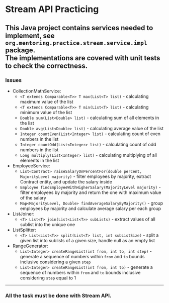 # Stream API Practicing
 
## This Java project contains services needed to implement, see `org.mentoring.practice.stream.service.impl` package. <br> The implementations are covered with unit tests to check the correctness.

### Issues
* CollectionMathService:
  - `<T extends Comparable<T>> T max(List<T> list)` - calculating maximum value of the list
  - `<T extends Comparable<T>> T min(List<T> list)` - calculating minimum value of the list
  - `Double sum(List<Double> list)` - calculating sum of all elements in the list
  - `Double avg(List<Double> list)` - calculating average value of the list
  - `Integer countEven(List<Integer> list)` - calculating count of even numbers in the list
  - `Integer countOdd(List<Integer> list)` - calculating count of odd numbers in the list
  - `Long multiply(List<Integer> list)` - calculating multiplying of all elements in the list
* EmployeeService:
  - `List<Contract> raiseSalaryOnPercentFor(double percent, MajorityLevel majority)` - filter employees by majority, extract Contract entity, and update the salary inside
  - `Employee findEmployeeWithHigherSalary(MajorityLevel majority)` - filter employees by majority and return the one with maximum value of the salary
  - `Map<MajorityLevel, Double> findAverageSalaryByMajority()` - group employees by majority and calculate average salary per each group
* ListJoiner:
  - `<T> List<T> join(List<List<T>> subLists)` - extract values of all sublist into the unique one
* ListSplitter:
  - `<T> List<List<T>> split(List<T> list, int subListSize)` - split a given list into sublists of a given size, handle null as an empty list
* RangeGenerator:
  - `List<Integer> createRangeList(int from, int to, int step)` - generate a sequence of numbers within `from` and `to` bounds inclusive considering a given `step`
  - `List<Integer> createRangeList(int from, int to)` - generate a sequence of numbers within `from` and `to` bounds inclusive considering `step` equal to 1
<hr>

### All the task must be done with Stream API.